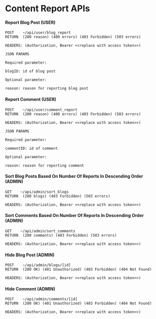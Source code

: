 # Content Report APIs

#### Report Blog Post (USER)

```
POST    ~/api/user/blog_report
RETURN  (200 reason) (400 errors) (403 Forbidden) (503 errors)

HEADERS: (Authorization, Bearer <<replace with access token>>)

JSON PARAMS

Required parameter:

blogID: id of blog post

Optional parameter:

reason: reason for reporting blog post

```
#### Report Comment (USER)

```
POST    ~/api/user/comment_report
RETURN  (200 reason) (400 errors) (403 Forbidden) (503 errors)

HEADERS: (Authorization, Bearer <<replace with access token>>)

JSON PARAMS

Required parameter:

commentID: id of comment

Optional parameter:

reason: reason for reporting comment

```
#### Sort Blog Posts Based On Number Of Reports In Descending Order (ADMIN)

```
GET    ~/api/admin/sort_blogs
RETURN  (200 blogs) (403 Forbidden) (503 errors)

HEADERS: (Authorization, Bearer <<replace with access token>>)

```
#### Sort Comments Based On Number Of Reports In Descending Order (ADMIN)

```
GET    ~/api/admin/sort_comments
RETURN  (200 comments) (403 Forbidden) (503 errors)

HEADERS: (Authorization, Bearer <<replace with access token>>)

```
#### Hide Blog Post (ADMIN)

```
POST    ~/api/admin/blogs/[id]
RETURN  (200 OK) (401 Unauthorized) (403 Forbidden) (404 Not Found)

HEADERS: (Authorization, Bearer <<replace with access token>>)

```
#### Hide Comment (ADMIN)

```
POST    ~/api/admin/comments/[id]
RETURN  (200 OK) (401 Unauthorized) (403 Forbidden) (404 Not Found)

HEADERS: (Authorization, Bearer <<replace with access token>>)

```
